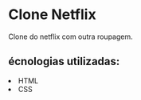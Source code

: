 # Clone Netflix

Clone do netflix com outra roupagem.

## écnologias utilizadas:

<li>HTML</li>
<li>CSS</li>
